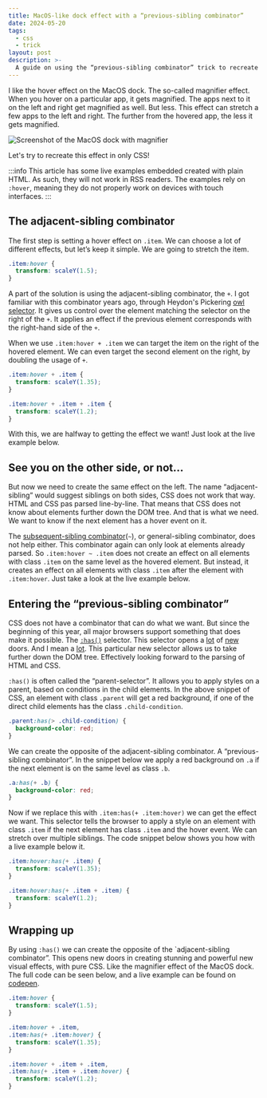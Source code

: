 ```yaml
---
title: MacOS-like dock effect with a “previous-sibling combinator”
date: 2024-05-20
tags:
  - css
  - trick
layout: post
description: >-
  A guide on using the “previous-sibling combinator” trick to recreate the magnifier effect of the MacOS dock.
---
```


I like the hover effect on the MacOS dock. The so-called magnifier effect. When you hover on a particular app, it gets magnified. The apps next to it on the left and right get magnified as well. But less. This effect can stretch a few apps to the left and right. The further from the hovered app, the less it gets magnified.

![Screenshot of the MacOS dock with magnifier](/img/macos-magnifier.png)

Let's try to recreate this effect in only CSS!

:::info
This article has some live examples embedded created with plain HTML. As such, they will not work in RSS readers. The examples rely on `:hover`, meaning they do not properly work on devices with touch interfaces.
:::

## The adjacent-sibling combinator

The first step is setting a hover effect on `.item`. We can choose a lot of different effects, but let’s keep it simple. We are going to stretch the item.

```css
.item:hover {
  transform: scaleY(1.5);
}
```

A part of the solution is using the adjacent-sibling combinator, the `+`. I got familiar with this combinator years ago, through Heydon's Pickering [owl selector](/writing/an-ode-to-the-css-owl-selector/). It gives us control over the element matching the selector on the right of the `+`. It applies an effect if the previous element corresponds with the right-hand side of the `+`.

When we use `.item:hover + .item` we can target the item on the right of the hovered element. We can even target the second element on the right, by doubling the usage of `+`.

```css
.item:hover + .item {
  transform: scaleY(1.35);
}

.item:hover + .item + .item {
  transform: scaleY(1.2);
}
```

With this, we are halfway to getting the effect we want! Just look at the live example below.

<div class=dock-hover--adjacent>
	<div></div>
	<div></div>
	<div></div>
	<div></div>
	<div></div>
	<div></div>
	<div></div>
	<div></div>
	<div></div>
	<div></div>
</div>

## See you on the other side, or not...

But now we need to create the same effect on the left. The name “adjacent-sibling” would suggest siblings on both sides, CSS does not work that way. HTML and CSS pas parsed line-by-line. That means that CSS does not know about elements further down the DOM tree. And that is what we need. We want to know if the next element has a hover event on it.

The [subsequent-sibling combinator](https://developer.mozilla.org/en-US/docs/Web/CSS/Subsequent-sibling_combinator)(`~`), or general-sibling combinator, does not help either. This combinator again can only look at elements already parsed. So `.item:hover ~ .item` does not create an effect on all elements with class `.item` on the same level as the hovered element. But instead, it creates an effect on all elements with class `.item` after the element with `.item:hover`. Just take a look at the live example below.

<div class=dock-hover--general>
	<div></div>
	<div></div>
	<div></div>
	<div></div>
	<div></div>
	<div></div>
	<div></div>
	<div></div>
	<div></div>
	<div></div>
</div>

## Entering the “previous-sibling combinator”

CSS does not have a combinator that can do what we want. But since the beginning of this year, all major browsers support something that does make it possible. The [`:has()`](https://developer.mozilla.org/en-US/docs/Web/CSS/:has) selector. This selector opens a [lot](/writing/use-the-child-element-count-in-css/) of [new](/writing/combining-placeholder-shown-and-has-selectors/) doors. And I mean a [lot](writing/combining-has-and-only-child-to-change-tab-containers/). This particular new selector allows us to take further down the DOM tree. Effectively looking forward to the parsing of HTML and CSS.

`:has()` is often called the “parent-selector”. It allows you to apply styles on a parent, based on conditions in the child elements. In the above snippet of CSS, an element with class `.parent` will get a red background, if one of the direct child elements has the class `.child-condition`.

```css
.parent:has(> .child-condition) {
  background-color: red;
}
```

We can create the opposite of the adjacent-sibling combinator. A “previous-sibling combinator”. In the snippet below we apply a red background on `.a` if the next element is on the same level as class `.b`.

```css
.a:has(+ .b) {
  background-color: red;
}
```

Now if we replace this with `.item:has(+ .item:hover)` we can get the effect we want. This selector tells the browser to apply a style on an element with class `.item` if the next element has class `.item` and the hover event. We can stretch over multiple siblings. The code snippet below shows you how with a live example below it.

```css
.item:hover:has(+ .item) {
  transform: scaleY(1.35);
}

.item:hover:has(+ .item + .item) {
  transform: scaleY(1.2);
}
```

<div class=dock-hover>
	<div></div>
	<div></div>
	<div></div>
	<div></div>
	<div></div>
	<div></div>
	<div></div>
	<div></div>
	<div></div>
	<div></div>
</div>

## Wrapping up

By using `:has()` we can create the opposite of the `adjacent-sibling combinator”. This opens new doors in creating stunning and powerful new visual effects, with pure CSS. Like the magnifier effect of the MacOS dock. The full code can be seen below, and a live example can be found on [codepen](https://codepen.io/vyckes/pen/GRaowXz).

```css
.item:hover {
  transform: scaleY(1.5);
}

.item:hover + .item,
.item:has(+ .item:hover) {
  transform: scaleY(1.35);
}

.item:hover + .item + .item,
.item:has(+ .item + .item:hover) {
  transform: scaleY(1.2);
}
```
